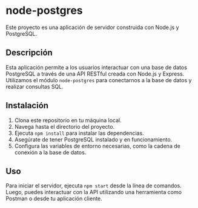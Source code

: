 # node-postgres

Este proyecto es una aplicación de servidor construida con Node.js y PostgreSQL.

## Descripción

Esta aplicación permite a los usuarios interactuar con una base de datos PostgreSQL a través de una API RESTful creada con Node.js y Express. Utilizamos el módulo `node-postgres` para conectarnos a la base de datos y realizar consultas SQL.

## Instalación

1. Clona este repositorio en tu máquina local.
2. Navega hasta el directorio del proyecto.
3. Ejecuta `npm install` para instalar las dependencias.
4. Asegúrate de tener PostgreSQL instalado y en funcionamiento.
5. Configura las variables de entorno necesarias, como la cadena de conexión a la base de datos.

## Uso

Para iniciar el servidor, ejecuta `npm start` desde la línea de comandos. Luego, puedes interactuar con la API utilizando una herramienta como Postman o desde tu aplicación cliente.
